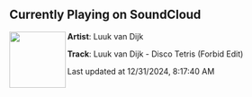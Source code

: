 ## Currently Playing on SoundCloud

[<img align="left" width="100" src="https://i1.sndcdn.com/artworks-AKpuyjAc9xH9rdnO-6SaAbw-t500x500.jpg">](https://soundcloud.com/forbiduk/discotetrisedit?in=emojiheap/sets/bend-nye)

**Artist**: Luuk van Dijk 

**Track**: Luuk van Dijk - Disco Tetris (Forbid Edit)

Last updated at 12/31/2024, 8:17:40 AM
